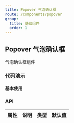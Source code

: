 ```yaml
---
title: Popover 气泡确认框
route: /components/popover
group:
  title: 基础组件
  order: 1
---
```


## Popover 气泡确认框

气泡确认框组件

### 代码演示

#### 基本使用

<code src="./demo/basic.tsx"></code>


### API

| 属性 | 说明 | 类型 | 默认值 |
| ---- | ---- | ---- | ------ |
